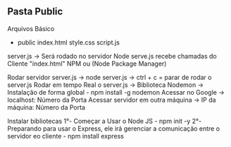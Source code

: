 ## Pasta Public
Arquivos Básico
- public
    index.html
    style.css
    script.js

server.js -> Será rodado no servidor Node
serve.js recebe chamadas do Cliente "index.html"
NPM ou (Node Package Manager)

Rodar servidor server.js -> node server.js -> ctrl + c = parar de rodar o server.js
Rodar em tempo Real o server.js -> Biblioteca Nodemon -> Instalação de forma global
    - npm install -g nodemon
Acessar no Google -> localhost: Número da Porta
Acessar servidor em outra máquina -> IP da máquina: Número da Porta

Instalar bibliotecas
1°- Começar a Usar o Node JS 
    - npm init -y
2°- Preparando para usar o Express, ele irá gerenciar a comunicação entre o servidor eo cliente
    - npm install express